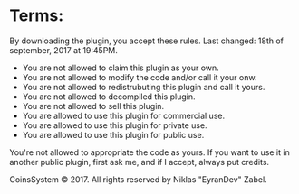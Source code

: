 # Terms:  
By downloading the plugin, you accept these rules. Last changed: 18th of september, 2017 at 19:45PM.

* You are not allowed to claim this plugin as your own.
* You are not allowed to modify the code and/or call it your onw.
* You are not allowed to redistrubuting this plugin and call it yours.
* You are not allowed to decompiled this plugin.
* You are not allowed to sell this plugin.
* You are allowed to use this plugin for commercial use.
* You are allowed to use this plugin for private use.
* You are allowed to use this plugin for public use.

You're not allowed to appropriate the code as yours.
If you want to use it in another public plugin, first ask me, and if I accept, always put credits.

CoinsSystem © 2017. All rights reserved by Niklas "EyranDev" Zabel.
